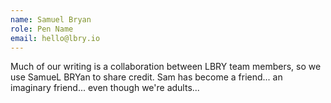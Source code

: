 ```yaml
---
name: Samuel Bryan
role: Pen Name
email: hello@lbry.io
---
```

Much of our writing is a collaboration between LBRY team members, so we use SamueL BRYan to share credit. Sam has become a friend... an imaginary friend... even though we're adults...
